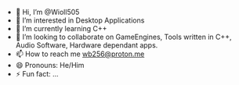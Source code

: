 - 👋 Hi, I’m @Wioll505
- 👀 I’m interested in Desktop Applications
- 🌱 I’m currently learning C++
- 💞️ I’m looking to collaborate on GameEngines, Tools written in C++, Audio Software, Hardware dependant apps.
- 📫 How to reach me wb256@proton.me
- 😄 Pronouns: He/Him
- ⚡ Fun fact: ...

<!---
Wioll505/Wioll505 is a ✨ special ✨ repository because its `README.md` (this file) appears on your GitHub profile.
You can click the Preview link to take a look at your changes.
--->
